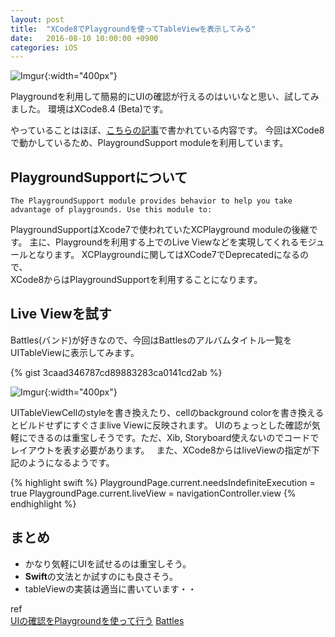 ```yaml
---
layout: post
title:  "XCode8でPlaygroundを使ってTableViewを表示してみる"
date:   2016-08-10 10:00:00 +0900
categories: iOS
---
```


![Imgur](http://i.imgur.com/udD0xlx.gif){:width="400px"}

Playgroundを利用して簡易的にUIの確認が行えるのはいいなと思い、試してみました。
環境はXCode8.4 (Beta)です。

やっていることはほぼ、[こちらの記事](http://himaratsu.hatenablog.com/entry/playground)で書かれている内容です。
今回はXCode8で動かしているため、PlaygroundSupport moduleを利用しています。

## PlaygroundSupportについて

```
The PlaygroundSupport module provides behavior to help you take advantage of playgrounds. Use this module to:
```

PlaygroundSupportはXcode7で使われていたXCPlayground moduleの後継です。
主に、Playgroundを利用する上でのLive Viewなどを実現してくれるモジュールとなります。
XCPlaygroundに関してはXCode7でDeprecatedになるので、  
XCode8からはPlaygroundSupportを利用することになります。

## Live Viewを試す

Battles(バンド)が好きなので、今回はBattlesのアルバムタイトル一覧をUITableViewに表示してみます。

{% gist 3caad346787cd89883283ca0141cd2ab %}

![Imgur](http://i.imgur.com/G3s7ljh.gif){:width="400px"}

UITableViewCellのstyleを書き換えたり、cellのbackground colorを書き換えるとビルドせずにすぐさまlive Viewに反映されます。
UIのちょっとした確認が気軽にできるのは重宝しそうです。ただ、Xib, Storyboard使えないのでコードでレイアウトを表す必要があります。　
また、XCode8からはliveViewの指定が下記のようになるようです。

{% highlight swift %}
PlaygroundPage.current.needsIndefiniteExecution = true
PlaygroundPage.current.liveView = navigationController.view
{% endhighlight %}

## まとめ
* かなり気軽にUIを試せるのは重宝しそう。
* **Swift**の文法とか試すのにも良さそう。
* tableViewの実装は適当に書いています・・

ref  
[UIの確認をPlaygroundを使って行う](http://himaratsu.hatenablog.com/entry/playground)
[Battles](https://battles.bleepstores.com/)

